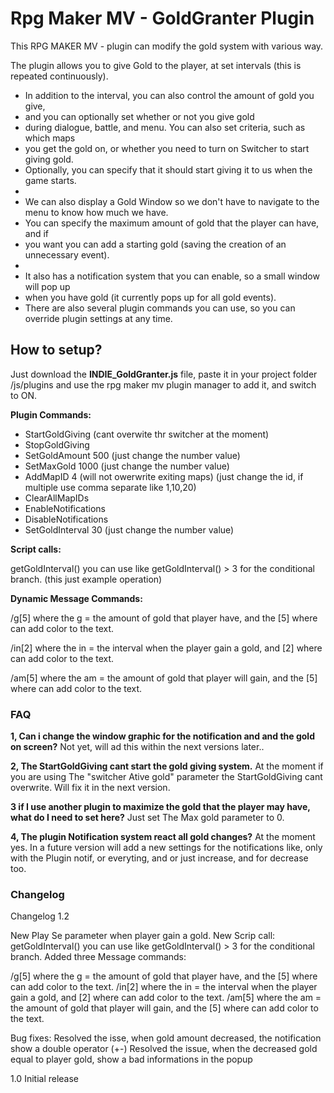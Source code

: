 # Rpg Maker MV - GoldGranter Plugin
This RPG MAKER MV - plugin can modify the gold system with various way.

  The plugin allows you to give Gold to the player, at set intervals (this is repeated continuously).
* In addition to the interval, you can also control the amount of gold you give,
* and you can optionally set whether or not you give gold 
* during dialogue, battle, and menu. You can also set criteria, such as which maps
* you get the gold on, or whether you need to turn on Switcher to start giving gold. 
* Optionally, you can specify that it should start giving it to us when the game starts.
* 
* We can also display a Gold Window so we don't have to navigate to the menu to know how much we have.
* You can specify the maximum amount of gold that the player can have, and if 
* you want you can add a starting gold (saving the creation of an unnecessary event).
*
* It also has a notification system that you can enable, so a small window will pop up 
* when you have gold (it currently pops up for all gold events).
* There are also several plugin commands you can use, so you can override plugin settings at any time.

## How to setup?

Just download the **INDIE_GoldGranter.js** file, paste it in your project folder /js/plugins and use the rpg maker mv plugin manager to add it, and switch to ON.

**Plugin Commands:**

  - StartGoldGiving (cant overwite thr switcher at the moment)
  - StopGoldGiving 
  - SetGoldAmount 500  (just change the number value)
  - SetMaxGold 1000 (just change the number value)
  - AddMapID 4 (will not owerwrite exiting maps) (just change the id, if multiple use comma separate like 1,10,20)
  - ClearAllMapIDs
  - EnableNotifications 
  - DisableNotifications
  - SetGoldInterval 30 (just change the number value)


**Script calls:**

getGoldInterval() you can use like getGoldInterval() > 3 for the conditional branch. (this just example operation)

**Dynamic Message Commands:**

/g[5] where the g = the amount of gold that player have, and the [5] where can add color to the text.

/in[2] where the in = the interval when the player gain a gold, and [2] where can add color to the text.

/am[5] where the am = the amount of gold that player will gain, and the [5] where can add color to the text.

### FAQ

**1, Can i change the window graphic for the notification and and the gold on screen?**
Not yet, will ad this within the next versions later..

**2, The StartGoldGiving cant start the gold giving system.**
At the moment if you are using  The  "switcher Ative gold" parameter the StartGoldGiving cant overwrite. Will fix it in the next version.

**3 if I use another plugin to maximize the gold that the player may have, what do I need to set here?**
Just set The Max gold parameter to 0.

**4, The plugin Notification system react all gold changes?**
At the moment yes. In a future version will add a new settings for the notifications like, only with the Plugin notif,  or everyting, and or just increase, and for decrease too.




### Changelog

Changelog 1.2
 
New Play Se parameter when player gain a gold. 
New Scrip call: getGoldInterval() you can use like getGoldInterval() > 3 for the conditional branch.
Added three Message commands:

/g[5] where the g = the amount of gold that player have, and the [5] where can add color to the text.
/in[2] where the in = the interval when the player gain a gold, and [2] where can add color to the text.
/am[5] where the am = the amount of gold that player will gain, and the [5] where can add color to the text.

Bug fixes:
Resolved the isse, when gold amount decreased, the notification show a double operator (+-)
Resolved the issue, when the decreased gold equal to player gold, show a bad informations in the popup

1.0 Initial release
